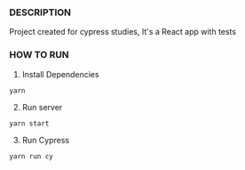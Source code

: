 ### DESCRIPTION

Project created for cypress studies, It's a React app with tests

### HOW TO RUN

1. Install Dependencies
```
yarn
```

2. Run server
```
yarn start
```

3. Run Cypress
```
yarn run cy
```
